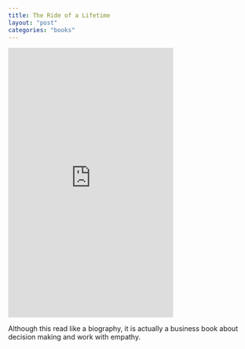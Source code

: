 ```yaml
---
title: The Ride of a Lifetime
layout: "post"
categories: "books"
---
```

<iframe type="text/html" sandbox="allow-scripts allow-same-origin allow-popups" width="336" height="550" frameborder="0" allowfullscreen style="max-width:100%" src="https://read.amazon.com/kp/card?asin=B07PF6XTD8&preview=inline&linkCode=kpe&ref_=cm_sw_r_kb_dp_QABVCASA7F55XQC39VQT&tag=kennithdev-20" ></iframe>

Although this read like a biography, it is actually a business book about decision making and work with empathy.
